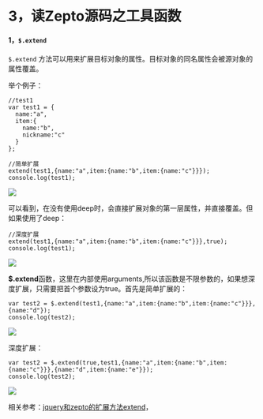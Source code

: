 # 3，读Zepto源码之工具函数

#### 1，`$.extend`

`$.extend` 方法可以用来扩展目标对象的属性。目标对象的同名属性会被源对象的属性覆盖。

举个例子：

```
//test1
var test1 = {
  name:"a",
  item:{
    name:"b",
    nickname:"c"
  }
};

//简单扩展
extend(test1,{name:"a",item:{name:"b",item:{name:"c"}}});
console.log(test1);
```

![](https://images2015.cnblogs.com/blog/798818/201611/798818-20161101151319643-535604144.png)

可以看到，在没有使用deep时，会直接扩展对象的第一层属性，并直接覆盖。但如果使用了deep：

```
//深度扩展
extend(test1,{name:"a",item:{name:"b",item:{name:"c"}}},true);
console.log(test1);
```

![](https://images2015.cnblogs.com/blog/798818/201611/798818-20161101151452908-1817090718.png)



**$.extend**函数，这里在内部使用arguments,所以该函数是不限参数的，如果想深度扩展，只需要把首个参数设为true。首先是简单扩展的：

```
var test2 = $.extend(test1,{name:"a",item:{name:"b",item:{name:"c"}}},{name:"d"});
console.log(test2);
```

![](https://images2015.cnblogs.com/blog/798818/201611/798818-20161101151721283-1765468683.png)

深度扩展：

```
var test2 = $.extend(true,test1,{name:"a",item:{name:"b",item:{name:"c"}}},{name:"d",item:{name:"e"}});
console.log(test2);
```

![](https://images2015.cnblogs.com/blog/798818/201611/798818-20161101151731393-297903812.png)

相关参考：[jquery和zepto的扩展方法extend](https://www.cnblogs.com/libin-1/p/6021820.html)，